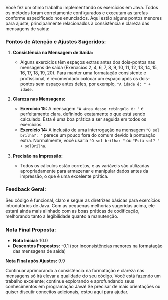 Você fez um ótimo trabalho implementando os exercícios em Java. Todos os métodos foram corretamente configurados e executam as tarefas conforme especificado nos enunciados. Aqui estão alguns pontos menores para ajuste, principalmente relacionados à consistência e clareza das mensagens de saída:

### Pontos de Atenção e Ajustes Sugeridos:

1. **Consistência na Mensagem de Saída:**
   - Alguns exercícios têm espaços extras antes dos dois-pontos nas mensagens de saída (Exercícios 2, 4, 6, 7, 8, 9, 10, 11, 12, 13, 14, 15, 16, 17, 18, 19, 20). Para manter uma formatação consistente e profissional, é recomendado colocar um espaço após os dois-pontos sem espaço antes deles, por exemplo, `"A idade é: " + idade`.

2. **Clareza nas Mensagens:**
   - **Exercício 15:** A mensagem `"A área desse retângulo é: "` é perfeitamente clara, definindo exatamente o que está sendo calculado. Esta é uma boa prática a ser seguida em todos os exercícios.
   - **Exercício 14:** A inclusão de uma interrogação na mensagem `"O sol brilha?: "` parece um pouco fora do comum devido à pontuação extra. Normalmente, você usaria `"O sol brilha: "` ou `"Está sol? " + solBrilha`.

3. **Precisão na Impressão:**
   - Todos os cálculos estão corretos, e as variáveis são utilizadas apropriadamente para armazenar e manipular dados antes da impressão, o que é uma excelente prática.

### Feedback Geral:

Seu código é funcional, claro e segue as diretrizes básicas para exercícios introdutórios de Java. Com as pequenas melhorias sugeridas acima, ele estará ainda mais alinhado com as boas práticas de codificação, melhorando tanto a legibilidade quanto a manutenção.

### Nota Final Proposta:
- **Nota Inicial:** 10.0
- **Descontos Propostos:** -0.1 (por inconsistências menores na formatação das mensagens de saída)

**Nota Final após Ajustes:** 9.9

Continuar aprimorando a consistência na formatação e clareza nas mensagens só irá elevar a qualidade do seu código. Você está fazendo um trabalho excelente; continue explorando e aprofundando seus conhecimentos em programação Java! Se precisar de mais orientações ou quiser discutir conceitos adicionais, estou aqui para ajudar.
